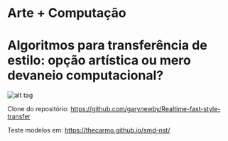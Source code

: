 # Arte + Computação
# Algoritmos para transferência de estilo: opção artística ou mero devaneio computacional?

![alt tag](https://raw.githubusercontent.com/garynewby/Realtime-Neural-Style-Transfer/master/screen.png)

Clone do repositório: https://github.com/garynewby/Realtime-fast-style-transfer

Teste modelos em: https://thecarmo.github.io/smd-nst/
